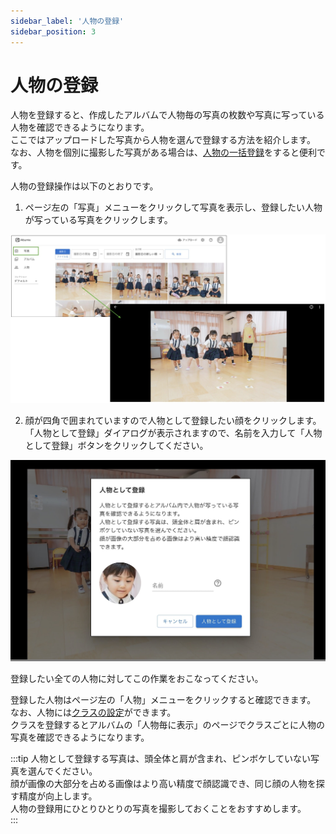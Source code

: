 ```yaml
---
sidebar_label: '人物の登録'
sidebar_position: 3
---
```


# 人物の登録
人物を登録すると、作成したアルバムで人物毎の写真の枚数や写真に写っている人物を確認できるようになります。  
ここではアップロードした写真から人物を選んで登録する方法を紹介します。  
なお、人物を個別に撮影した写真がある場合は、[人物の一括登録](/advanced/add-people)をすると便利です。  

人物の登録操作は以下のとおりです。

1. ページ左の「写真」メニューをクリックして写真を表示し、登録したい人物が写っている写真をクリックします。

 ![photos to photo button](/img/docs/photos-to-photo.jpg)

2. 顔が四角で囲まれていますので人物として登録したい顔をクリックします。  
「人物として登録」ダイアログが表示されますので、名前を入力して「人物として登録」ボタンをクリックしてください。

 <img src="/img/docs/save-as-person.jpg" width="650"/>

 登録したい全ての人物に対してこの作業をおこなってください。

登録した人物はページ左の「人物」メニューをクリックすると確認できます。  
なお、人物には[クラスの設定](/advanced/add-class)ができます。  
クラスを登録するとアルバムの「人物毎に表示」のページでクラスごとに人物の写真を確認できるようになります。

:::tip
人物として登録する写真は、頭全体と肩が含まれ、ピンボケしていない写真を選んでください。  
顔が画像の大部分を占める画像はより高い精度で顔認識でき、同じ顔の人物を探す精度が向上します。  
人物の登録用にひとりひとりの写真を撮影しておくことをおすすめします。  
:::
